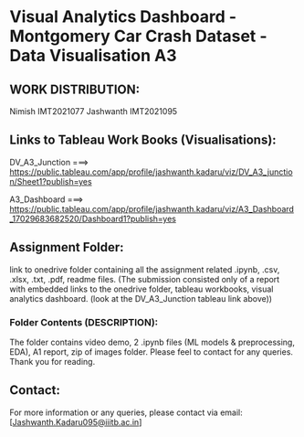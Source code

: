 # Visual Analytics Dashboard - Montgomery Car Crash Dataset - Data Visualisation A3
## WORK DISTRIBUTION:
Nimish IMT2021077 
Jashwanth IMT2021095

## Links to Tableau Work Books (Visualisations):

DV_A3_Junction ===> https://public.tableau.com/app/profile/jashwanth.kadaru/viz/DV_A3_junction/Sheet1?publish=yes

A3_Dashboard ===> https://public.tableau.com/app/profile/jashwanth.kadaru/viz/A3_Dashboard_17029683682520/Dashboard1?publish=yes

## Assignment Folder:
link to onedrive folder containing all the assignment related .ipynb, .csv, .xlsx, .txt, .pdf, readme files. (The submission consisted only of a report with embedded links to the onedrive folder, tableau workbooks, visual analytics dashboard. (look at the DV_A3_Junction tableau link above))

### Folder Contents (DESCRIPTION):
The folder contains video demo, 2 .ipynb files (ML models & preprocessing, EDA), A1 report, zip of images folder. Please feel to contact for any queries. Thank you for reading.

## Contact:
For more information or any queries, please contact via email: [Jashwanth.Kadaru095@iiitb.ac.in]
